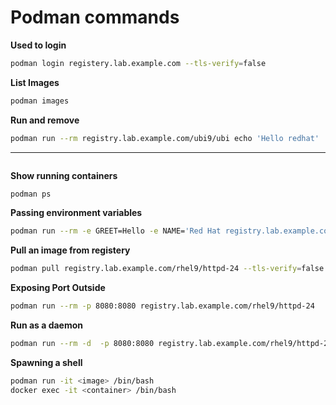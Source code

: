 # Podman commands


**Used to login**
```bash
podman login registery.lab.example.com --tls-verify=false
```


**List Images**
```bash
podman images
```


**Run and remove**
```bash
podman run --rm registry.lab.example.com/ubi9/ubi echo 'Hello redhat'
```

****
```bash

```

**Show running containers**
```bash
podman ps
```

**Passing environment variables**
```bash
podman run --rm -e GREET=Hello -e NAME='Red Hat registry.lab.example.com/ubi9/ubi printenv GREET NAME' 
```

**Pull an image from registery**
```bash
podman pull registry.lab.example.com/rhel9/httpd-24 --tls-verify=false
```

**Exposing Port Outside**
```bash
podman run --rm -p 8080:8080 registry.lab.example.com/rhel9/httpd-24
```

**Run as a daemon**
```bash
podman run --rm -d  -p 8080:8080 registry.lab.example.com/rhel9/httpd-24
```

**Spawning a shell**
```bash
podman run -it <image> /bin/bash
docker exec -it <container> /bin/bash
```
